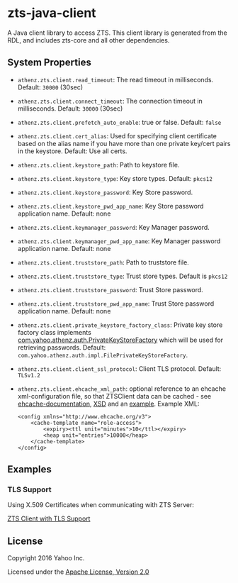 zts-java-client
===============

A Java client library to access ZTS. This client library is generated
from the RDL, and includes zts-core and all other dependencies.

## System Properties

- `athenz.zts.client.read_timeout`: The read timeout in milliseconds. Default: `30000` (30sec)
- `athenz.zts.client.connect_timeout`:  The connection timeout in milliseconds. Default: `30000` (30sec)
- `athenz.zts.client.prefetch_auto_enable`:  true or false. Default: `false`

- `athenz.zts.client.cert_alias`: Used for specifying client certificate based on the alias name if you have more than one private key/cert pairs in the keystore. Default: Use all certs.
- `athenz.zts.client.keystore_path`: Path to keystore file. 
- `athenz.zts.client.keystore_type`: Key store types.  Default: `pkcs12`
- `athenz.zts.client.keystore_password`: Key Store password.
- `athenz.zts.client.keystore_pwd_app_name`: Key Store password application name. Default: none
- `athenz.zts.client.keymanager_password`: Key Manager password.
- `athenz.zts.client.keymanager_pwd_app_name`: Key Manager password application name. Default: none

- `athenz.zts.client.truststore_path`: Path to truststore file. 
- `athenz.zts.client.truststore_type`: Trust store types.  Default is `pkcs12`
- `athenz.zts.client.truststore_password`: Trust Store password.
- `athenz.zts.client.truststore_pwd_app_name`: Trust Store password application name. Default: none
- `athenz.zts.client.private_keystore_factory_class`: Private key store factory class implements [com.yahoo.athenz.auth.PrivateKeyStoreFactory](https://github.com/yahoo/athenz/blob/master/libs/java/auth_core/src/main/java/com/yahoo/athenz/auth/PrivateKeyStoreFactory.java) 
which will be used for retrieving passwords. Default: `com.yahoo.athenz.auth.impl.FilePrivateKeyStoreFactory`.

- `athenz.zts.client.client_ssl_protocol`: Client TLS protocol. Default: `TLSv1.2`

- `athenz.zts.client.ehcache_xml_path`: optional reference to an ehcache xml-configuration file, so that ZTSClient data can be cached -
     see [ehcache-documentation](https://www.ehcache.org/documentation/3.8/xml.html), [XSD](http://www.ehcache.org/ehcache.xml) and an [example](https://www.ehcache.org/documentation/3.0/examples.html#xml-with-107-extension).
  Example XML:
    ```
    <config xmlns="http://www.ehcache.org/v3">
        <cache-template name="role-access">
            <expiry><ttl unit="minutes">10</ttl></expiry>
            <heap unit="entries">10000</heap>
        </cache-template>
    </config>
    ```

## Examples

### TLS Support

Using X.509 Certificates when communicating with ZTS Server:

[ZTS Client with TLS Support](https://github.com/yahoo/athenz/tree/master/clients/java/zts/core/examples/tls-support)

## License

Copyright 2016 Yahoo Inc.

Licensed under the [Apache License, Version 2.0](http://www.apache.org/licenses/LICENSE-2.0)

